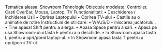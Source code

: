 Tematica aleasa: Showroom Tehnologie
Obiectele modelate: Controller, Casti OverEar, Mouse, Laptop, TV
Functionalitati:
• Deschiderea / Inchiderea Usii
• Oprirea Laptopului
• Oprirea TV-ului
• Castile au o animatie de rotire
Instructiuni de utilizare:
• W/A/S/D – miscarea jucatorului.
• Tine apasat Shift pentru a alerga.
• Apasa Space pentru a sari.
• Apasa pe usa Showroom-ului tasta E pentru a o deschide.
• In Showroom apasa tasta L pentru a opri/porni laptop-ul.
• In Showroom apasa tasta T pentru a opri/porni TV-ul.
